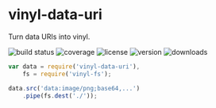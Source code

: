 # vinyl-data-uri

Turn data URIs into vinyl.

![build status](http://img.shields.io/travis/izaakschroeder/vinyl-data-uri/master.svg?style=flat)
![coverage](http://img.shields.io/coveralls/izaakschroeder/vinyl-data-uri/master.svg?style=flat)
![license](http://img.shields.io/npm/l/vinyl-data-uri.svg?style=flat)
![version](http://img.shields.io/npm/v/vinyl-data-uri.svg?style=flat)
![downloads](http://img.shields.io/npm/dm/vinyl-data-uri.svg?style=flat)

```javascript
var data = require('vinyl-data-uri'),
	fs = require('vinyl-fs');

data.src('data:image/png;base64,...')
	.pipe(fs.dest('./'));
```
